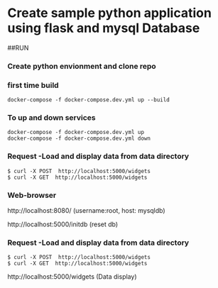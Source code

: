# Create sample python application using flask and mysql Database

##RUN
### Create python envionment and clone repo

### first time build
    docker-compose -f docker-compose.dev.yml up --build

### To up and down services
    docker-compose -f docker-compose.dev.yml up
    docker-compose -f docker-compose.dev.yml down

### Request -Load and display data from data directory
    $ curl -X POST  http://localhost:5000/widgets
    $ curl -X GET  http://localhost:5000/widgets
    
### Web-browser 
http://localhost:8080/ (username:root, host: mysqldb)

http://localhost:5000/initdb (reset db)

### Request -Load and display data from data directory
    $ curl -X POST  http://localhost:5000/widgets
    $ curl -X GET  http://localhost:5000/widgets

http://localhost:5000/widgets (Data display)

